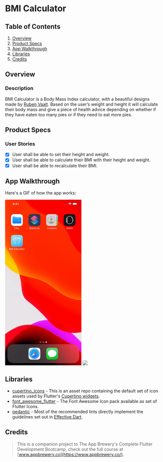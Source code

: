 # BMI Calculator

## Table of Contents
1. [Overview](#Overview)
2. [Product Specs](#Product-Specs)
3. [App Walkthrough](#App-Walkthrough)
4. [Libraries](#Libraries)
5. [Credits](#Credits)

## Overview
### Description

BMI Calculator is a Body Mass Index calculator, with a beautiful designs made by [Ruben Vaalt](https://dribbble.com/shots/4585382-Simple-BMI-Calculator). Based on the user’s weight and height it will calculate their body mass and give a piece of health advice depending on whether if they have eaten too many pies or if they need to eat more pies.

## Product Specs
### User Stories

- [x] User shall be able to set their height and weight.
- [x] User shall be able to calculate their BMI with their height and weight.
- [x] User shall be able to recalculate their BMI.

## App Walkthrough

Here's a GIF of how the app works:

<img src="https://github.com/py415/app-resources/blob/master/flutter/ios/flutter-ios-bmi-calculator.gif" width=250>

<img src="https://github.com/py415/app-resources/blob/master/flutter/android/flutter-android-bmi-calculator.gif" width=250>

## Libraries

- [cupertino_icons](https://github.com/flutter/cupertino_icons) - This is an asset repo containing the default set of icon assets used by Flutter's [Cupertino widgets](https://github.com/flutter/flutter/tree/master/packages/flutter/lib/src/cupertino).
- [font_awesome_flutter](https://github.com/fluttercommunity/font_awesome_flutter) - The Font Awesome Icon pack available as set of Flutter Icons.
- [pedantic](https://github.com/dart-lang/pedantic) - Most of the recommended lints directly implement the guidelines set out in [Effective Dart](https://dart.dev/guides/language/effective-dart).

## Credits

>This is a companion project to The App Brewery's Complete Flutter Development Bootcamp, check out the full course at [www.appbrewery.co](https://www.appbrewery.co/).
